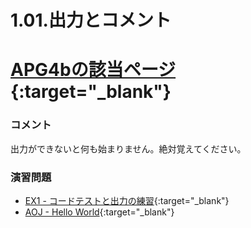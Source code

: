 1.01.出力とコメント
============

# [APG4bの該当ページ](https://atcoder.jp/contests/APG4b/tasks/APG4b_b){:target="_blank"}

### コメント

出力ができないと何も始まりません。絶対覚えてください。

### 演習問題

* [EX1 - コードテストと出力の練習](https://atcoder.jp/contests/APG4b/tasks/APG4b_cv){:target="_blank"}
* [AOJ - Hello World](https://onlinejudge.u-aizu.ac.jp/courses/lesson/2/ITP1/all/ITP1_1_A){:target="_blank"}